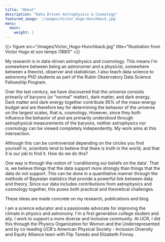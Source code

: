 ```yaml
---
title: "About"
description: "Data Driven Astrophysics & Cosmology"
featured_image: '/images/Victor_Hugo-Hunchback.jpg'
menu:
  main:
    weight: 1
---
```

{{< figure src="/images/Victor_Hugo-Hunchback.jpg" title="Illustration from Victor Hugo et son temps (1881)" >}}

My research is in data-driven astrophysics and cosmology. This means I'm somewhere between being an astronomer and a physicist, somewhere between a theorist, observer and statistician. I also teach data science to astronomy PhD students as part of the Rubin Observatory Data Science Fellowship Program.

Over the last century, we have discovered that the universe consists primarily of baryons (or "normal" matter), dark matter, and dark energy. Dark matter and dark energy together contribute 95% of the mass-energy budget and are therefore key for determining the behavior of the universe on the largest scales, that is, cosmology. However, since they both influence the behavior of and are primarily understood through astrophysical measurements of the baryons, neither astrophysics nor cosmology can be viewed completely independently. My work aims at this intersection.

Although this can be controversial depending on the circles you find yourself in, scientists tend to believe that there is truth in the world, and that it is our job to find it. How do we do this?

One way is through the notion of 'conditioning our beliefs on the data'. That is, we believe things that the data support more strongly than things that the data do not support. This can be done in a quantitative manner through the methods of Bayesian statistics that provide a powerful link between data and theory. Since our data includes contributions from astrophysics and cosmology together, this poses both practical and theoretical challenges.

These ideas are made concrete on my research, publications and blog.

I am a science educator and a passionate advocate for improving the climate in physics and astronomy. I'm a first generation college student and ally. I work to support a more diverse and inclusive community. At UCR, I did this through the Physics Organization for Womxn and the Underrepresented and by co-leading UCR's American Physical Society - Inclusion Diversity and Equity Alliance team with Flip Tanedo and Elizabeth Finney.